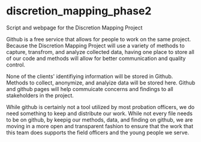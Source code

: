 # discretion_mapping_phase2
Script and webpage for the Discretion Mapping Project

Github is a free service that allows for people to work on the same project. Because the Discretion Mapping Project will use a variety of methods to capture, transfrom, and analyze collected data, having one place to store all of our code and methods will allow for better communication and quality control.

None of the clients' identifiying information will be stored in Github. Methods to collect, anonymize, and analyize data will be stored here. Github and github pages will help commuicate concerns and findings to all stakeholders in the project.

While github is certainly not a tool utilized by most probation officers, we do need something to keep and distribute our work. While not every file needs to be on github, by keepig our methods, data, and finding on github, we are moving in a more open and transparent fashion to ensure that the work that this team does supports the field officers and the young people we serve.
